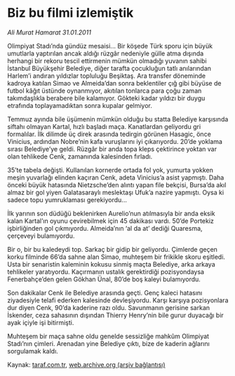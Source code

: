 # Biz bu filmi izlemiştik

*Ali Murat Hamarat 31.01.2011*

<div class="yazi"><p>Olimpiyat Stadı’nda gündüz mesaisi... Bir köşede Türk sporu için büyük umutlarla yaptırılan ancak aldığı rüzgâr nedeniyle gülle atma dışında herhangi bir rekoru tescil ettirmenin mümkün olmadığı yuvanın sahibi İstanbul Büyükşehir Belediye, diğer tarafta çocukluğun tatlı anılarından Harlem’i andıran yıldızlar topluluğu Beşiktaş. Ara transfer döneminde kadroya katılan Simao ve Almeida’dan sonra beklentiler çığ gibi büyüse de futbol kâğıt üstünde oynanmıyor, akıtılan tonlarca para çoğu zaman takımdaşlıkla berabere bile kalamıyor. Gökteki kadar yıldızı bir duygu etrafında toplayamadıktan sonra kupalar gelmiyor.</p>
<p>Temmuz ayında bile üşümenin mümkün olduğu bu statta Belediye karşısında siftahı olmayan Kartal, hızlı başladı maça. Kanatlardan geliyordu gri formalılar. İlk dilimde üç direk arasında tedirgin görünen Hasagic, önce Vinicius, ardından Nobre’nin kafa vuruşlarını iyi çıkarıyordu. 20’de yoklama sırası Belediye’ye geldi. Rüzgâr bir anda topa kleps çektirince yoktan var olan tehlikede Cenk, zamanında kalesinden fırladı.</p>
<p>35’te tabela değişti. Kullanılan kornerde ortada fol yok, yumurta yokken meşin yuvarlağı elinden kaçıran Cenk, adeta Vinicius’a asist yapmıştı. Daha önceki büyük hatasında Nietzsche’den alıntı yapan file bekçisi, Bursa’da akıl almaz bir gol yiyen Galatasaraylı meslektaşı Ufuk’a nazire yapmıştı. Oysa ki sadece topu yumruklaması gerekiyordu...</p>
<p>İlk yarının son düdüğü beklenirken Aurelio’nun atılmasıyla bir anda eksik kalan Kartal’ın oyunu çevirebilmek için 45 dakikası vardı. 50’de Portekiz işbirliğinden gol çıkmıyordu. Almeida’nın ‘al da at’ dediği Quaresma, çerçeveyi bulamıyordu.</p>
<p>Bir o, bir bu kaledeydi top. Sarkaç bir gidip bir geliyordu. Çimlerde geçen korku filminde 66’da sahne alan Simao, muhteşem bir frikikle skoru eşitledi. Usta bir senaristin kaleminin kokusu sinmiş maçta Belediye, arka arkaya tehlikeler yaratıyordu. Kaçırmanın ustalık gerektirdiği pozisyondaysa Fenerbahçe’den gelen Gökhan Ünal, 80’de boş kaleyi bulamıyordu.</p>
<p>Son dakikalar Cenk ile Belediye arasında geçti. Genç kaleci hatasını ziyadesiyle telafi ederken kalesinde devleşiyordu. Karşı karşıya pozisyonlara dur diyen Cenk, 90’da kaderine razı oldu. Savunmanın gerisine sarkan İskender, ceza sahasının dışından Thierry Henry’nin bile gurur duyacağı bir ayak içiyle işi bitirmişti.</p>
<p>Muhteşem bir maça sahne oldu genelde sessizliğe mahkûm Olimpiyat Stadı’nın çimleri. Arenadan yine Belediye çıktı, bize de kaderin ağlarını sorgulamak kaldı.</p>
</div>

Kaynak: [taraf.com.tr](http://www.taraf.com.tr/ali-murat-hamarat/makale-biz-bu-filmi-izlemistik.htm), [web.archive.org (arşiv bağlantısı)](http://web.archive.org/web/20131107141810/http://www.taraf.com.tr/ali-murat-hamarat/makale-biz-bu-filmi-izlemistik.htm)
